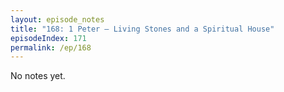 ```yaml
---
layout: episode_notes
title: "168: 1 Peter — Living Stones and a Spiritual House"
episodeIndex: 171
permalink: /ep/168
---
```

No notes yet.
